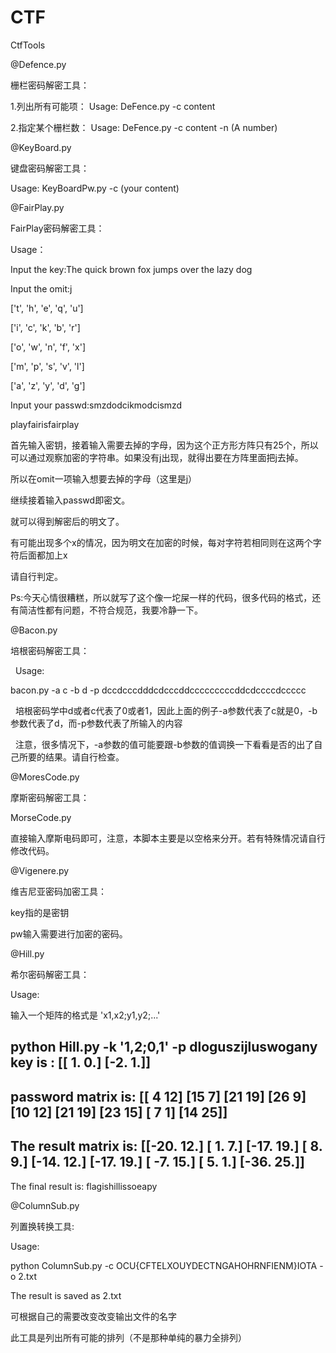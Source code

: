 # CTF
CtfTools



@Defence.py

栅栏密码解密工具：

  1.列出所有可能项：
    Usage: DeFence.py -c content
  
  2.指定某个栅栏数：
    Usage: DeFence.py -c content -n (A number)




@KeyBoard.py

键盘密码解密工具：

  Usage: KeyBoardPw.py -c (your content)






@FairPlay.py

FairPlay密码解密工具：

  Usage：
  
  Input the key:The quick brown fox jumps over the lazy dog
  
  Input the omit:j
  
  ['t', 'h', 'e', 'q', 'u']
  
  ['i', 'c', 'k', 'b', 'r']
  
  ['o', 'w', 'n', 'f', 'x']
  
  ['m', 'p', 's', 'v', 'l']
  
  ['a', 'z', 'y', 'd', 'g']
  
  Input your passwd:smzdodcikmodcismzd
  
  playfairisfairplay
  
  首先输入密钥，接着输入需要去掉的字母，因为这个正方形方阵只有25个，所以可以通过观察加密的字符串。如果没有j出现，就得出要在方阵里面把j去掉。
  
  所以在omit一项输入想要去掉的字母（这里是j）
  
  继续接着输入passwd即密文。
  
  就可以得到解密后的明文了。
  
  有可能出现多个x的情况，因为明文在加密的时候，每对字符若相同则在这两个字符后面都加上x
  
  请自行判定。
  
  Ps:今天心情很糟糕，所以就写了这个像一坨屎一样的代码，很多代码的格式，还有简洁性都有问题，不符合规范，我要冷静一下。
  
  
 
@Bacon.py
 
 培根密码解密工具：
 
   Usage:
   
   bacon.py -a c -b d -p dccdcccdddcdcccddcccccccccddcdccccdccccc
   
   培根密码学中d或者c代表了0或者1，因此上面的例子-a参数代表了c就是0，-b参数代表了d，而-p参数代表了所输入的内容
   
   注意，很多情况下，-a参数的值可能要跟-b参数的值调换一下看看是否的出了自己所要的结果。请自行检查。
 
 

@MoresCode.py

  摩斯密码解密工具：
  
  MorseCode.py
  
  直接输入摩斯电码即可，注意，本脚本主要是以空格来分开。若有特殊情况请自行修改代码。
  
@Vigenere.py

  维吉尼亚密码加密工具：
  
  key指的是密钥
  
  pw输入需要进行加密的密码。
  


@Hill.py

  希尔密码解密工具：
  
  Usage:
  
  输入一个矩阵的格式是 'x1,x2;y1,y2;...'
  
  python Hill.py -k '1,2;0,1' -p dloguszijluswogany
  key is :
  [[ 1.  0.]
   [-2.  1.]]
  ------------------------------------------
  password matrix is:
  [[ 4 12]
   [15  7]
   [21 19]
   [26  9]
   [10 12]
   [21 19]
   [23 15]
   [ 7  1]
   [14 25]]
  ------------------------------------------
  The result matrix is:
  [[-20.  12.]
   [  1.   7.]
   [-17.  19.]
   [  8.   9.]
   [-14.  12.]
   [-17.  19.]
   [ -7.  15.]
   [  5.   1.]
   [-36.  25.]]
  ------------------------------------------
  The final result is:
  flagishillissoeapy


@ColumnSub.py
 
 列置换转换工具:
 
 Usage:
 
 python ColumnSub.py -c OCU{CFTELXOUYDECTNGAHOHRNFIENM}IOTA -o 2.txt
 
 The result is saved as 2.txt
 
 可根据自己的需要改变改变输出文件的名字
 
 此工具是列出所有可能的排列（不是那种单纯的暴力全排列）

  
  
  
  
  
  
  
  
